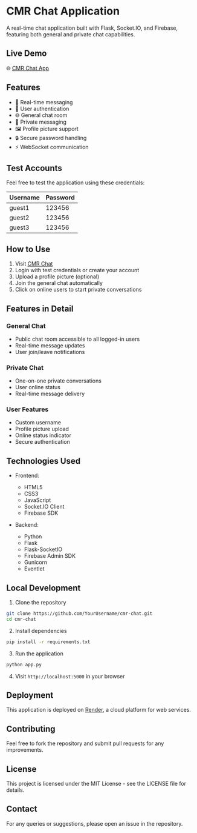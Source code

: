 # CMR Chat Application

A real-time chat application built with Flask, Socket.IO, and Firebase, featuring both general and private chat capabilities.

## Live Demo
🌐 [CMR Chat App](https://cmr-chat.onrender.com/)

## Features

- 💬 Real-time messaging
- 👤 User authentication
- 🌐 General chat room
- 📱 Private messaging
- 🖼️ Profile picture support
- 🔒 Secure password handling
- ⚡ WebSocket communication

## Test Accounts

Feel free to test the application using these credentials:

| Username | Password |
|----------|----------|
| guest1   | 123456   |
| guest2   | 123456   |
| guest3   | 123456   |

## How to Use

1. Visit [CMR Chat](https://cmr-chat.onrender.com/)
2. Login with test credentials or create your account
3. Upload a profile picture (optional)
4. Join the general chat automatically
5. Click on online users to start private conversations

## Features in Detail

### General Chat
- Public chat room accessible to all logged-in users
- Real-time message updates
- User join/leave notifications

### Private Chat
- One-on-one private conversations
- User online status
- Real-time message delivery

### User Features
- Custom username
- Profile picture upload
- Online status indicator
- Secure authentication

## Technologies Used

- Frontend:
  - HTML5
  - CSS3
  - JavaScript
  - Socket.IO Client
  - Firebase SDK

- Backend:
  - Python
  - Flask
  - Flask-SocketIO
  - Firebase Admin SDK
  - Gunicorn
  - Eventlet

## Local Development

1. Clone the repository
```bash
git clone https://github.com/YourUsername/cmr-chat.git
cd cmr-chat
```

2. Install dependencies
```bash
pip install -r requirements.txt
```

3. Run the application
```bash
python app.py
```

4. Visit `http://localhost:5000` in your browser

## Deployment

This application is deployed on [Render](https://render.com/), a cloud platform for web services.

## Contributing

Feel free to fork the repository and submit pull requests for any improvements.

## License

This project is licensed under the MIT License - see the LICENSE file for details.

## Contact

For any queries or suggestions, please open an issue in the repository.
